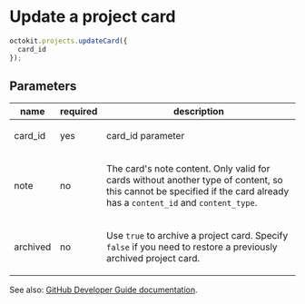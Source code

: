 # Update a project card

```js
octokit.projects.updateCard({
  card_id
});
```

## Parameters

<table>
  <thead>
    <tr>
      <th>name</th>
      <th>required</th>
      <th>description</th>
    </tr>
  </thead>
  <tbody>
    <tr><td>card_id</td><td>yes</td><td>

card_id parameter

</td></tr>
<tr><td>note</td><td>no</td><td>

The card's note content. Only valid for cards without another type of content, so this cannot be specified if the card already has a `content_id` and `content_type`.

</td></tr>
<tr><td>archived</td><td>no</td><td>

Use `true` to archive a project card. Specify `false` if you need to restore a previously archived project card.

</td></tr>
  </tbody>
</table>

See also: [GitHub Developer Guide documentation](endpoint.documentationUrl).
